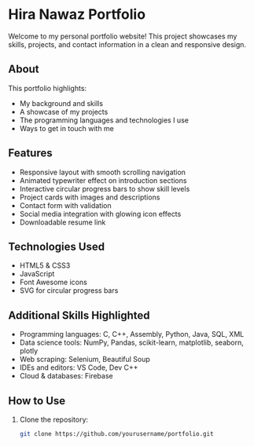 # Hira Nawaz Portfolio

Welcome to my personal portfolio website! This project showcases my skills, projects, and contact information in a clean and responsive design.

## About

This portfolio highlights:

- My background and skills
- A showcase of my projects
- The programming languages and technologies I use
- Ways to get in touch with me

## Features

- Responsive layout with smooth scrolling navigation
- Animated typewriter effect on introduction sections
- Interactive circular progress bars to show skill levels
- Project cards with images and descriptions
- Contact form with validation
- Social media integration with glowing icon effects
- Downloadable resume link

## Technologies Used

- HTML5 & CSS3
- JavaScript
- Font Awesome icons
- SVG for circular progress bars

## Additional Skills Highlighted

- Programming languages: C, C++, Assembly, Python, Java, SQL, XML
- Data science tools: NumPy, Pandas, scikit-learn, matplotlib, seaborn, plotly
- Web scraping: Selenium, Beautiful Soup
- IDEs and editors: VS Code, Dev C++
- Cloud & databases: Firebase

## How to Use

1. Clone the repository:
   ```bash
   git clone https://github.com/yourusername/portfolio.git
